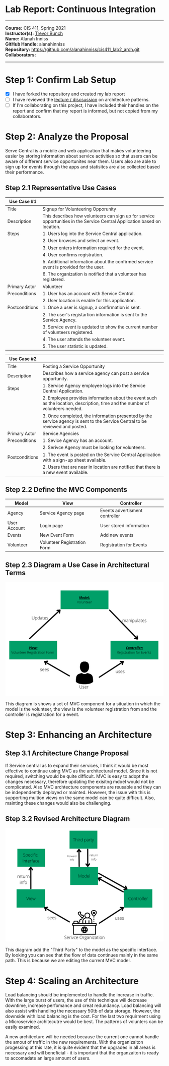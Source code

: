 # Lab Report: Continuous Integration
___
**Course:** CIS 411, Spring 2021  
**Instructor(s):** [Trevor Bunch](https://github.com/trevordbunch)  
**Name:** Alanah Inniss  
**GitHub Handle:** alanahinniss  
**Repository:** https://github.com/alanahinniss/cis411_lab2_arch.git  
**Collaborators:** 
___

# Step 1: Confirm Lab Setup
- [X] I have forked the repository and created my lab report
- [ ] I have reviewed the [lecture / discsussion](../assets/04p1_SolutionArchitectures.pdf) on architecture patterns.
- [ ] If I'm collaborating on this project, I have included their handles on the report and confirm that my report is informed, but not copied from my collaborators.

# Step 2: Analyze the Proposal
Serve Central is a mobile and web application that makes volunteering easier by storing information about service activities so that users can be aware of different service opportunites near them. Users also are able to sign up for events through the apps and statisitcs are also collected based their performance.  

## Step 2.1 Representative Use Cases  

| Use Case #1 | |
|---|---|
| Title | Signup for Volunteering Opporunity |
| Description | This describes how volunteers can sign up for service opportunities in the Service Central Application based on location. |
| Steps |  1. Users log into the Service Central application. |
| | 2. User browses and select an event. |
| | 3. User enters information required for the event. |
| | 4. User confirms registration. |
| | 5. Additional information about the confirmed service event is provided for the user. |
| | 6. The organization is notified that a volunteer has registered. |
| Primary Actor | Volunteer |
| Preconditions | 1. User has an account with Service Central. |
| | 2.  User location is enable for this application. |
| Postconditions | 1. Once a user is signup, a confirmation is sent. |
| | 2. The user's registartion information is sent to the Service Agency. |
| | 3. Service event is updated to show the current number of volunteers registered. |
| | 4. The user attends the volunteer event. |
| | 5. The user statistic is updated. |

| Use Case #2 | |
|---|---|
| Title | Posting a Service Opportunity |
| Description | Describes how a service agency can post a service opportunity. |
 Steps | 1. Service Agency employee logs into the Service Central Application. |
| | 2. Employee provides information about the event such as the location, description, time and the number of volunteers needed. 
| | 3. Once completed, the information presented by the service agency is sent to the Service Central to be reviewed and posted. 
| Primary Actor | Service Agencies |
| Preconditions | 1. Sevice Agency has an account. |
| | 2. Serivce Agency must be looking for volunteers. |
| Postconditions | 1. The event is posted on the Service Central Application with a sign-up sheet available. |
| | 2. Users that are near in location are notified that there is a new event available. | 

## Step 2.2 Define the MVC Components

| Model | View | Controller |
|---|---|---|
| Agency | Service Agency page  | Events advertisment controller |
| User Account | Login page | User stored information |
| Events | New Event Form | Add new events |
| Volunteer | Volunteer Registration Form | Registration for Events |

## Step 2.3 Diagram a Use Case in Architectural Terms
![MVC DIAGRAM](../assets/mvc%20diagram.png)

This diagram is shows a set of MVC component for a situation in which the model is the volunteer, the view is the volunteer registration from and the controller is registration for a event. 

# Step 3: Enhancing an Architecture

## Step 3.1 Architecture Change Proposal
If Service central as to expand their services, I think it would be most effective to continue using MVC as the architectural model. Since it is not required, switching would be quite difficult. MVC is easy to adopt the changes necessary, therefore updating the exisitng mdoel would not be complicated. Also MVC archtecture components are reusable and they can be independently deployed or mainted. However, the issue with this is supporting multion views on the same model can be quite difficult. Also, mainting these changes would also be challenging. 

## Step 3.2 Revised Architecture Diagram
![MVC Diagram 2](../assets/mvc%20diagram%20updated.png)

This diagram add the "Third Party" to the model as the specific interface. By looking you can see that the flow of data continues mainly in the same path. This is because we are editing the current MVC model. 

# Step 4: Scaling an Architecture
Load balancing should be implemented to handle the increase in traffic. With the large burst of users, the use of this technique will decrease downtime, increase perfomance and creat redundancy. Load balancing will also assist with handling the necessary 50tb of data storage. However, the downside with load balancing is the cost. For the last two requirment using a Microservice architecutre would be best. The patterns of volunters can be easily examined.

A new architecture will be needed because the current one cannot handle the amout of traffic in the new requirements. With the organizaiton progessing at this rate, it is quite evident that the upgrades in all areas is necessary and will beneficial - it is important that the organzaiton is ready to accomadate an large amount of users. 